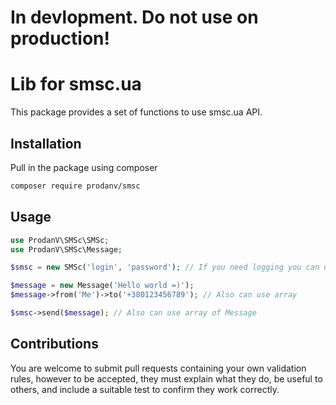 # In devlopment. Do not use on production!

# Lib for smsc.ua

This package provides a set of functions to use smsc.ua API.

## Installation

Pull in the package using composer

```bash
composer require prodanv/smsc
```

## Usage

```php
use ProdanV\SMSc\SMSc;
use ProdanV\SMSc\Message;

$smsc = new SMSc('login', 'password'); // If you need logging you can use third param to pass logger

$message = new Message('Hello world =)');
$message->from('Me')->to('+380123456789'); // Also can use array

$smsc->send($message); // Also can use array of Message

```

## Contributions

You are welcome to submit pull requests containing your own validation rules, however to be accepted, they must explain what they do, be useful to others, and include a suitable test to confirm they work correctly.

